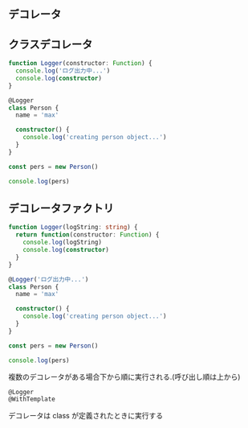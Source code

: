 ## デコレータ

## クラスデコレータ
```ts
function Logger(constructor: Function) {
  console.log('ログ出力中...')
  console.log(constructor)
}

@Logger
class Person {
  name = 'max'

  constructor() {
    console.log('creating person object...')
  }
}

const pers = new Person()

console.log(pers)
```

## デコレータファクトリ
```ts
function Logger(logString: string) {
  return function(constructor: Function) {
    console.log(logString)
    console.log(constructor)
  }
}

@Logger('ログ出力中...')
class Person {
  name = 'max'

  constructor() {
    console.log('creating person object...')
  }
}

const pers = new Person()

console.log(pers)
```

複数のデコレータがある場合下から順に実行される.(呼び出し順は上から)
```ts
@Logger
@WithTemplate
```

デコレータは class が定義されたときに実行する
